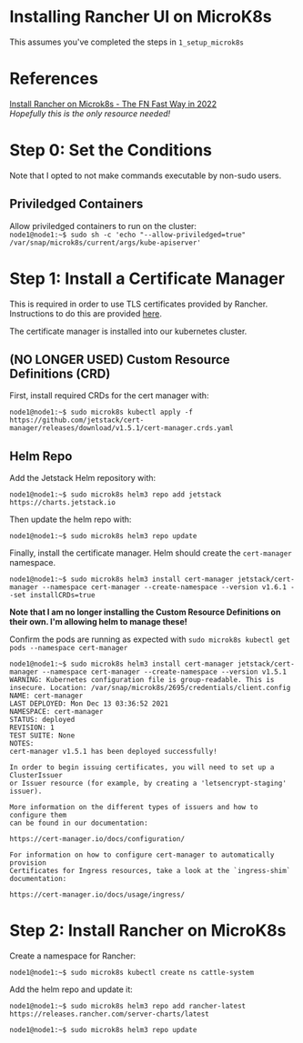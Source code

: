 # Installing Rancher UI on MicroK8s  

This assumes you've completed the steps in `1_setup_microk8s`  

# References  

[Install Rancher on Microk8s - The FN Fast Way in 2022](https://medium.com/donpublic/install-ranch-on-microk8s-the-fn-fast-way-a2f28ea07685)  
*Hopefully this is the only resource needed!*  

# Step 0: Set the Conditions  

Note that I opted to not make commands executable by non-sudo users.

## Priviledged Containers  

Allow priviledged containers to run on the cluster:  
`node1@node1:~$ sudo sh -c 'echo "--allow-priviledged=true" /var/snap/microk8s/current/args/kube-apiserver'`  

# Step 1: Install a Certificate Manager  

This is required in order to use TLS certificates provided by Rancher. Instructions to do this are provided [here](https://rancher.com/docs/rancher/v2.6/en/installation/install-rancher-on-k8s/#4-install-cert-manager).  

The certificate manager is installed into our kubernetes cluster.  

## (NO LONGER USED) Custom Resource Definitions (CRD)  

First, install required CRDs for the cert manager with:  

`node1@node1:~$ sudo microk8s kubectl apply -f https://github.com/jetstack/cert-manager/releases/download/v1.5.1/cert-manager.crds.yaml`  

## Helm Repo  

Add the Jetstack Helm repository with:  

`node1@node1:~$ sudo microk8s helm3 repo add jetstack https://charts.jetstack.io`  

Then update the helm repo with:  

`node1@node1:~$ sudo microk8s helm3 repo update`  

Finally, install the certificate manager. Helm should create the `cert-manager` namespace.

`node1@node1:~$ sudo microk8s helm3 install cert-manager jetstack/cert-manager --namespace cert-manager --create-namespace --version v1.6.1 --set installCRDs=true`  

**Note that I am no longer installing the Custom Resource Definitions on their own. I'm allowing helm to manage these!**  

Confirm the pods are running as expected with `sudo microk8s kubectl get pods --namespace cert-manager`  



```
node1@node1:~$ sudo microk8s helm3 install cert-manager jetstack/cert-manager --namespace cert-manager --create-namespace --version v1.5.1
WARNING: Kubernetes configuration file is group-readable. This is insecure. Location: /var/snap/microk8s/2695/credentials/client.config
NAME: cert-manager
LAST DEPLOYED: Mon Dec 13 03:36:52 2021
NAMESPACE: cert-manager
STATUS: deployed
REVISION: 1
TEST SUITE: None
NOTES:
cert-manager v1.5.1 has been deployed successfully!

In order to begin issuing certificates, you will need to set up a ClusterIssuer
or Issuer resource (for example, by creating a 'letsencrypt-staging' issuer).

More information on the different types of issuers and how to configure them
can be found in our documentation:

https://cert-manager.io/docs/configuration/

For information on how to configure cert-manager to automatically provision
Certificates for Ingress resources, take a look at the `ingress-shim`
documentation:

https://cert-manager.io/docs/usage/ingress/
```

# Step 2: Install Rancher on MicroK8s  

Create a namespace for Rancher:  

`node1@node1:~$ sudo microk8s kubectl create ns cattle-system`  

Add the helm repo and update it:  

`node1@node1:~$ sudo microk8s helm3 repo add rancher-latest https://releases.rancher.com/server-charts/latest`  

`node1@node1:~$ sudo microk8s helm3 repo update`  


